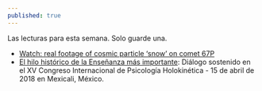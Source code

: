 ```yaml
---
published: true
---
```

Las lecturas para esta semana. Solo guarde una.

- [Watch: real footage of cosmic particle ‘snow’ on comet 67P](https://www.zmescience.com/space/cosmic-snow-67-p-42343/?utm_source=ZME+Science+Newsletter&utm_campaign=183c7cd08d-RSS_EMAIL_CAMPAIGN&utm_medium=email&utm_term=0_3b5aad2288-183c7cd08d-242777289&goal=0_3b5aad2288-183c7cd08d-242777289)
- [El hilo histórico de la Enseñanza más importante](https://www.percepcionunitaria.org/es/el-hilo-historico): Diálogo sostenido en el XV Congreso Internacional de Psicología Holokinética - 15 de abril de 2018 en Mexicali, México.
